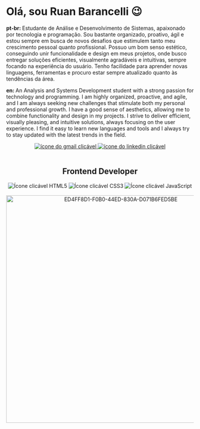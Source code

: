 <h1>Olá, sou Ruan Barancelli 😉</h1>

<p><strong>pt-br: </strong>Estudante de Análise e Desenvolvimento de Sistemas, apaixonado por tecnologia e programação. Sou bastante organizado, proativo, ágil e estou sempre em busca de novos desafios que estimulem tanto meu crescimento pessoal quanto profissional. Possuo um bom senso estético, conseguindo unir funcionalidade e design em meus projetos, onde busco entregar soluções eficientes, visualmente agradáveis e intuitivas, sempre focando na experiência do usuário. Tenho facilidade para aprender novas linguagens, ferramentas e procuro estar sempre atualizado quanto às tendências da área.</p>

<p><strong>en: </strong>An Analysis and Systems Development student with a strong passion for technology and programming. I am highly organized, proactive, and agile, and I am always seeking new challenges that stimulate both my personal and professional growth.
I have a good sense of aesthetics, allowing me to combine functionality and design in my projects. I strive to deliver efficient, visually pleasing, and intuitive solutions, always focusing on the user experience. I find it easy to learn new languages and tools and I always try to stay updated with the latest trends in the field.</p>

<div align=center>
  <a href="mailto:ruanbarancelli@gmail.com" target="_blank">
    <img src= "https://img.shields.io/badge/Gmail-D14836?style=for-the-badge&logo=gmail&logoColor=white" alt="ícone do gmail clicável">
  </a>
  
  <a href="https://www.linkedin.com/in/ruan-barancelli/" target="_blank">
    <img src="https://img.shields.io/badge/LinkedIn-0077B5?style=for-the-badge&logo=linkedin&logoColor=white" alt="ícone do linkedin clicável">
  <a/>
</div><br>

<h2 align=center>Frontend Developer</h2>

<div align=center>
  <img src="https://img.shields.io/badge/HTML5-E34F26?style=for-the-badge&logo=html5&logoColor=white" alt="Ícone clicável HTML5">
    
  <img src="https://img.shields.io/badge/CSS3-1572B6?style=for-the-badge&logo=css3&logoColor=white" alt="Ícone clicável CSS3">

  <img src="https://img.shields.io/badge/JavaScript-323330?style=for-the-badge&logo=javascript&logoColor=F7DF1E" alt="Ícone clicável JavaScript">
</div><br>

<div #image align=center>
  <img width="600" height="610" alt="ED4FF8D1-F0B0-44ED-830A-D071B6FED5BE" src="https://github.com/user-attachments/assets/283c2d00-cb52-4d3d-9906-0496c1a6d465"/>
</div>
